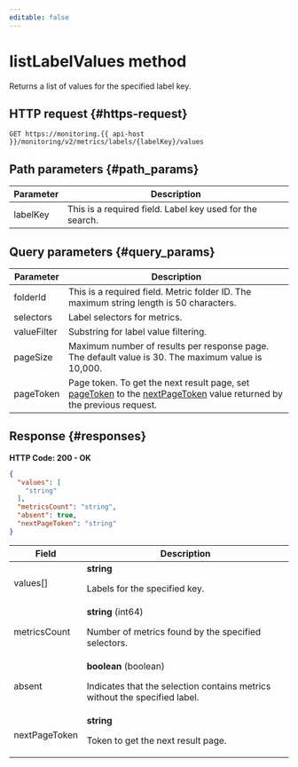 ```yaml
---
editable: false
---
```


# listLabelValues method
Returns a list of values for the specified label key.



## HTTP request {#https-request}
```http
GET https://monitoring.{{ api-host }}/monitoring/v2/metrics/labels/{labelKey}/values
```

## Path parameters {#path_params}
 
Parameter | Description
--- | ---
labelKey | This is a required field. Label key used for the search.

## Query parameters {#query_params}

Parameter | Description
--- | ---
folderId | This is a required field. Metric folder ID. The maximum string length is 50 characters.
selectors | Label selectors for metrics.
valueFilter | Substring for label value filtering.
pageSize | Maximum number of results per response page. The default value is 30. The maximum value is 10,000.
pageToken | Page token. To get the next result page, set [pageToken](#query_params) to the [nextPageToken](#responses) value returned by the previous request.

## Response {#responses}
**HTTP Code: 200 - OK**

```json
{
  "values": [
    "string"
  ],
  "metricsCount": "string",
  "absent": true,
  "nextPageToken": "string"
}
```


Field | Description
--- | ---
values[] | **string**<br><p>Labels for the specified key.</p> 
metricsCount | **string** (int64)<br><p>Number of metrics found by the specified selectors.</p> 
absent | **boolean** (boolean)<br><p>Indicates that the selection contains metrics without the specified label.</p> 
nextPageToken | **string**<br><p>Token to get the next result page.</p> 